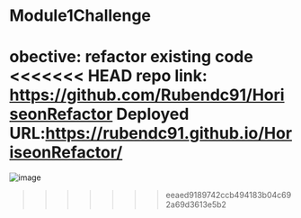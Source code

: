 # Module1Challenge
obective: refactor existing code
<<<<<<< HEAD
repo link: https://github.com/Rubendc91/HoriseonRefactor
Deployed URL:https://rubendc91.github.io/HoriseonRefactor/
=======
![image](https://user-images.githubusercontent.com/110942378/186836960-39787e9a-131f-4e9d-a3da-2ee279a7016c.png)
>>>>>>> eeaed9189742ccb494183b04c692a69d3613e5b2
